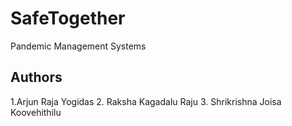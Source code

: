 # SafeTogether

Pandemic Management Systems

## Authors

1.Arjun Raja Yogidas
2. Raksha Kagadalu Raju
3. Shrikrishna Joisa Koovehithilu
